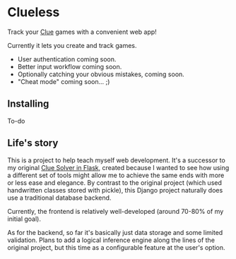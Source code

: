 # Clueless

Track your [Clue](https://en.wikipedia.org/wiki/Cluedo) games with a convenient web app!

Currently it lets you create and track games.

- User authentication coming soon.
- Better input workflow coming soon.
- Optionally catching your obvious mistakes, coming soon.
- "Cheat mode" coming soon... ;)


## Installing

To-do


## Life's story

This is a project to help teach myself web development.  It's a successor to my
original [Clue Solver in Flask](https://github.com/dabreese00/clue-solver),
created because I wanted to see how using a different set of tools might allow
me to achieve the same ends with more or less ease and elegance.  By contrast
to the original project (which used handwritten classes stored with pickle),
this Django project naturally does use a traditional database backend.

Currently, the frontend is relatively well-developed (around 70-80% of my
initial goal).

As for the backend, so far it's basically just data storage and some limited
validation.  Plans to add a logical inference engine along the lines of the
original project, but this time as a configurable feature at the user's option.
